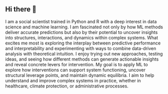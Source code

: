 ## Hi there 👋

I am a social scientist trained in Python and R with a deep interest in data science and machine learning. I am fascinated not only by how ML methods deliver accurate predictions but also by their potential to uncover insights into structures, interactions, and dynamics within complex systems. What excites me most is exploring the interplay between predictive performance and interpretability and experimenting with ways to combine data-driven analysis with theoretical intuition. I enjoy trying out new approaches, testing ideas, and seeing how different methods can generate actionable insights and reveal concrete levers for intervention. My goal is to apply ML to explore how interventions can support system functioning, uncover structural leverage points, and maintain dynamic equilibria. I aim to help understand and improve complex systems in practice, whether in healthcare, climate protection, or administrative processes.

<!--
**StefanieKo/StefanieKo** is a ✨ _special_ ✨ repository because its `README.md` (this file) appears on your GitHub profile.

Here are some ideas to get you started:

- 🔭 I’m currently working on ...
- 🌱 I’m currently learning ...
- 👯 I’m looking to collaborate on ...
- 🤔 I’m looking for help with ...
- 💬 Ask me about ...
- 📫 How to reach me: ...
- 😄 Pronouns: ...
- ⚡ Fun fact: ...
-->
